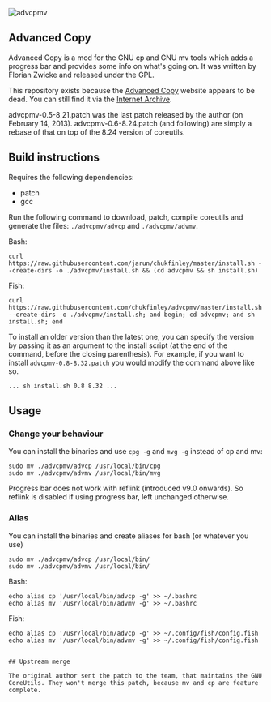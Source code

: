 ![advcpmv](https://web.archive.org/web/20131217004029im_/http://beatex.org/web/advcopy/advcpmv-screen-20130313.png)

## Advanced Copy ##

Advanced Copy is a mod for the GNU cp and GNU mv tools which adds a progress bar and provides some info on what's going on. It was written by Florian Zwicke and released under the GPL.

This repository exists because the [Advanced Copy](http://beatex.org/web/advancedcopy.html) website appears to be dead. You can still find it via the [Internet Archive](https://web.archive.org/web/20131115171331/http://beatex.org/web/advancedcopy.html).

advcpmv-0.5-8.21.patch was the last patch released by the author (on February 14, 2013). advcpmv-0.6-8.24.patch (and following) are simply a rebase of that on top of the 8.24 version of coreutils.

## Build instructions

Requires the following dependencies:
 - patch
 - gcc

Run the following command to download, patch, compile coreutils and generate the files: `./advcpmv/advcp` and `./advcpmv/advmv`.

Bash:
```
curl https://raw.githubusercontent.com/jarun/chukfinley/master/install.sh --create-dirs -o ./advcpmv/install.sh && (cd advcpmv && sh install.sh)
```
Fish:
```
curl https://raw.githubusercontent.com/chukfinley/advcpmv/master/install.sh --create-dirs -o ./advcpmv/install.sh; and begin; cd advcpmv; and sh install.sh; end
```

To install an older version than the latest one, you can specify the version by passing it as an argument to the install script (at the end of the command, before the closing parenthesis). For example, if you want to install `advcpmv-0.8-8.32.patch` you would modify the command above like so.

```
... sh install.sh 0.8 8.32 ...
```

## Usage

### Change your behaviour

You can install the binaries and use `cpg -g` and `mvg -g` instead of cp and mv:

```
sudo mv ./advcpmv/advcp /usr/local/bin/cpg
sudo mv ./advcpmv/advmv /usr/local/bin/mvg
```

Progress bar does not work with reflink (introduced v9.0 onwards). So reflink is disabled if using progress bar, left unchanged otherwise.

### Alias

You can install the binaries and create aliases for bash (or whatever you use)

```
sudo mv ./advcpmv/advcp /usr/local/bin/
sudo mv ./advcpmv/advmv /usr/local/bin/
```

Bash:
```
echo alias cp '/usr/local/bin/advcp -g' >> ~/.bashrc
echo alias mv '/usr/local/bin/advmv -g' >> ~/.bashrc
```
Fish:
```
echo alias cp '/usr/local/bin/advcp -g' >> ~/.config/fish/config.fish
echo alias mv '/usr/local/bin/advmv -g' >> ~/.config/fish/config.fish
```
```

## Upstream merge

The original author sent the patch to the team, that maintains the GNU CoreUtils. They won't merge this patch, because mv and cp are feature complete.
